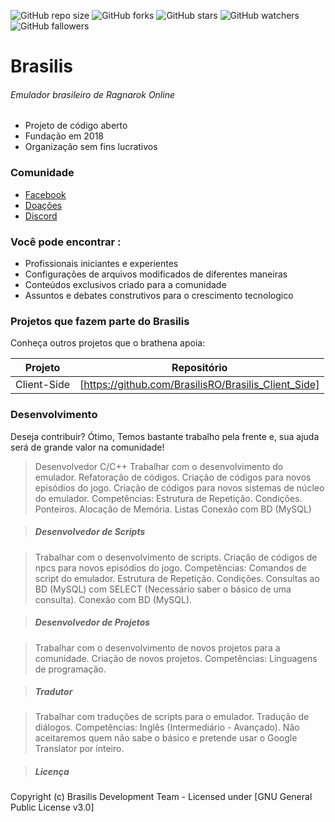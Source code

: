 ![GitHub repo size](https://img.shields.io/github/repo-size/BrasilisRO/Brasilis_Emulator)
![GitHub forks](https://img.shields.io/github/forks/BrasilisRO/Brasilis_Emulator?style=social)
![GitHub stars](https://img.shields.io/github/stars/BrasilisRO/Brasilis_Emulator?style=social)
![GitHub watchers](https://img.shields.io/github/watchers/BrasilisRO/Brasilis_Emulator?style=social)
![GitHub fallowers](https://img.shields.io/github/followers/BrasilisRO?style=social)

# Brasilis
###### Emulador brasileiro de Ragnarok Online

  - Projeto de código aberto
  - Fundação em 2018
  - Organização sem fins lucrativos

### Comunidade

  - [Facebook](https://www.facebook.com//)
  - [Doações](https://www.paypal.com/br/)
  - [Discord](https://discord.gg/kzSFaTm)
  
### Você pode encontrar :

  - Profissionais iniciantes e experientes 
  - Configurações de arquivos modificados de diferentes maneiras
  - Conteúdos exclusivos criado para a comunidade
  - Assuntos e debates construtivos para o crescimento tecnologico

### Projetos que fazem parte do Brasilis

Conheça outros projetos que o brathena apoia:

| Projeto | Repositório |
| ------ | ------ |
| Client-Side | [https://github.com/BrasilisRO/Brasilis_Client_Side]  |

### Desenvolvimento 

Deseja contribuir? Ótimo,
Temos bastante trabalho pela frente e, sua ajuda será de grande valor na comunidade!

> Desenvolvedor C/C++
> Trabalhar com o desenvolvimento do emulador.
> Refatoração de códigos.
> Criação de códigos para novos episódios do jogo.
> Criação de códigos para novos sistemas de núcleo do emulador.
> Competências:
> Estrutura de Repetição.
> Condições.
> Ponteiros.
> Alocação de Memória.
> Listas
> Conexão com BD (MySQL)

> ##### Desenvolvedor de Scripts

> Trabalhar com o desenvolvimento de scripts.
> Criação de códigos de npcs para novos episódios do jogo.
> Competências:
> Comandos de script do emulador.
> Estrutura de Repetição.
> Condições.
> Consultas ao BD (MySQL) com SELECT (Necessário saber o básico de uma consulta).
> Conexão com BD (MySQL).

> ##### Desenvolvedor de Projetos

> Trabalhar com o desenvolvimento de novos projetos para a comunidade.
> Criação de novos projetos.
> Competências:
> Linguagens de programação.

> ##### Tradutor

> Trabalhar com traduções de scripts para o emulador.
> Tradução de diálogos.
> Competências:
> Inglês (Intermediário - Avançado).
> Não aceitaremos quem não sabe o básico e pretende usar o Google Translator por inteiro.

> ##### Licença

Copyright (c) Brasilis Development Team - Licensed under [GNU General Public License v3.0]

